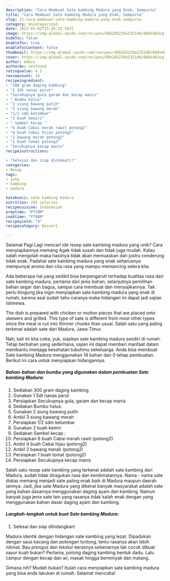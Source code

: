 ```yaml
---
description: "Cara Membuat Sate kambing Madura yang Enak, Sempurna"
title: "Cara Membuat Sate kambing Madura yang Enak, Sempurna"
slug: 21-cara-membuat-sate-kambing-madura-yang-enak-sempurna
category: Uncategorized
date: 2023-01-03T15:26:23.587Z
image: https://img-global.cpcdn.com/recipes/d8b283229a2151d8/680x482cq70/sate-kambing-madura-foto-resep-utama.jpg
hideToc: false
enableToc: true
enableTocContent: false
thumbnail: https://img-global.cpcdn.com/recipes/d8b283229a2151d8/680x482cq70/sate-kambing-madura-foto-resep-utama.jpg
cover: https://img-global.cpcdn.com/recipes/d8b283229a2151d8/680x482cq70/sate-kambing-madura-foto-resep-utama.jpg
author: Admin
authorAv: notfound
ratingvalue: 4.5
reviewcount: 18
recipeingredient:
- "300 gram daging kambing"
- "1 Sdt nanas parut"
- "Secukupnya gula garam dan kecap manis"
- " Bumbu halus"
- "2 siung bawang putih"
- "3 siung bawang merah"
- "1/2 sdm ketumbar"
- "2 buah kemiri"
- " Sambel kecap "
- "6 buah Cabai merah rawit potong2"
- "4 buah Cabai hijau potong2"
- "2 bawang merah potong2"
- "1 buah tomat potong2"
- "Secukupnya kecap manis"
recipeinstructions:

- "Selesai dan siap dinikmati!"
categories:
- Resep
tags:
- sate
- kambing
- madura

katakunci: sate kambing madura 
nutrition: 295 calories
recipecuisine: Indonesian
preptime: "PT29M"
cooktime: "PT48M"
recipeyield: "4"
recipecategory: Dessert

---
```



Selamat Pagi Lagi mencari ide resep sate kambing madura yang unik? Cara menyiapkannya memang Agak tidak susah dan tidak juga mudah. Kalau salah mengolah maka hasilnya tidak akan memuaskan dan justru cenderung tidak enak. Padahal sate kambing madura yang enak seharusnya mempunyai aroma dan cita rasa yang mampu memancing selera kita.


Ada beberapa hal yang sedikit bisa berpengaruh terhadap kualitas rasa dari sate kambing madura, pertama dari jenis bahan, selanjutnya pemilihan bahan segar dan bagus, sampai cara membuat dan menyajikannya. Tak perlu bingung jika ingin menyiapkan sate kambing madura yang enak di rumah, karena asal sudah tahu caranya maka hidangan ini dapat jadi sajian istimewa.

The dish is prepared with chicken or mutton pieces that are placed onto skewers and grilled. This type of sate is different from most other types since the meat is cut into thinner chunks than usual. Salah satu yang paling terkenal adalah sate dari Madura, Jawa Timur.


Nah, kali ini kita coba, yuk, siapkan sate kambing madura sendiri di rumah. Tetap berbahan yang sederhana, sajian ini dapat memberi manfaat dalam membantu menjaga kesehatan tubuhmu sekeluarga. Anda bisa membuat Sate kambing Madura menggunakan 14 bahan dan 0 tahap pembuatan. Berikut ini cara untuk menyiapkan hidangannya.

<!--inarticleads1-->

##### Bahan-bahan dan bumbu yang digunakan dalam pembuatan Sate kambing Madura:

1. Sediakan 300 gram daging kambing
1. Gunakan 1 Sdt nanas parut
1. Persiapkan Secukupnya gula, garam dan kecap manis
1. Sediakan  Bumbu halus:
1. Gunakan 2 siung bawang putih
1. Ambil 3 siung bawang merah
1. Persiapkan 1/2 sdm ketumbar
1. Gunakan 2 buah kemiri
1. Sediakan  Sambel kecap :
1. Persiapkan 6 buah Cabai merah rawit (potong2)
1. Ambil 4 buah Cabai hijau (potong2)
1. Ambil 2 bawang merah (potong2)
1. Persiapkan 1 buah tomat (potong2)
1. Persiapkan Secukupnya kecap manis


Salah satu resep sate kambing yang terkenal adalah sate kambing dari Madura, sudah tidak diragukan rasa dan kenikmatannya. Nama - nama sate diatas memang menjadi sate paling enak baik di Madura maupun daerah lainnya. Jadi, jika sate Madura yang dikenal banyak masyarakat adalah sate yang bahan dasarnya menggunakan daging ayam dan kambing. Namun banyak juga jenis sate lain yang rasanya tidak kalah enak dengan yang menggunakan bahan dasar daging ayam dan kambing. 

<!--inarticleads2-->

##### Langkah-langkah untuk buat Sate kambing Madura:


1. Selesai dan siap dihidangkan!

Madura identik dengan hidangan sate kambing yang lezat. Dipadukan dengan saus kacang dan potongan lontong, tentu rasanya akan lebih nikmat. Bau prengus dan tekstur kerasnya sebenarnya tak cocok dibuat sayur kuah bukan? Pertama, potong daging kambing bentuk dadu. Lalu campur dengan kecap dan air, masak hingga berminyak dan matang. 

Gimana nih? Mudah bukan? Itulah cara menyiapkan sate kambing madura yang bisa anda lakukan di rumah. Selamat mencoba!
